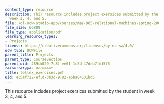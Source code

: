 ```yaml
---
content_type: resource
description: This resource includes project exersices submitted by the student in
  week 3, 4, and 5.
file: /ol-ocw-studio-app/courses/mas-965-relational-machines-spring-2005/e65af722ef1d3b3d9782a6ba04001bd5_tellex_exercises.pdf
file_size: 66809
file_type: application/pdf
learning_resource_types:
- Projects
license: https://creativecommons.org/licenses/by-nc-sa/4.0/
ocw_type: OCWFile
parent_title: Projects
parent_type: CourseSection
parent_uid: 489cb029-7c8f-ee01-1c5d-47deb7fd5575
resourcetype: Document
title: tellex_exercises.pdf
uid: e65af722-ef1d-3b3d-9782-a6ba04001bd5
---
```

This resource includes project exersices submitted by the student in week 3, 4, and 5.